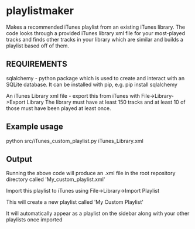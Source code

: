 # playlistmaker
Makes a recommended iTunes playlist from an existing iTunes library.
The code looks through a provided iTunes library xml file for your 
most-played tracks and finds other tracks in your library which 
are similar and builds a playlist based off of them. 

## REQUIREMENTS
sqlalchemy - python package which is used to create and interact with an SQLite database.
It can be installed with pip, e.g. pip install sqlalchemy

An iTunes Library xml file - export this from iTunes with File->Library->Export Library
The library must have at least 150 tracks and at least 10 of those must have been played at least once.

## Example usage
python src/iTunes_custom_playlist.py iTunes_Library.xml

## Output
Running the above code will produce an .xml file in the root repository directory called 'My_custom_playlist.xml'

Import this playlist to iTunes using File->Library->Import Playlist

This will create a new playlist called 'My Custom Playlist'

It will automatically appear as a playlist on the sidebar along with your other playlists once imported